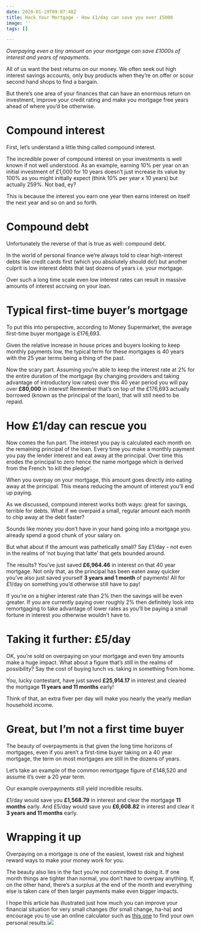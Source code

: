 ```yaml
---
date: 2020-01-19T09:07:48Z
title: Hack Your Mortgage - How £1/day can save you over £5000
image: ''
tags: []

---
```

_Overpaying even a tiny amount on your mortgage can save £1000s of interest and years of repayments._

All of us want the best returns on our money. We often seek out high interest savings accounts, only buy products when they’re on offer or scour second hand shops to find a bargain.

But there’s one area of your finances that can have an enormous return on investment, improve your credit rating and make you mortgage free years ahead of where you’d be otherwise.

# Compound interest

First, let’s understand a little thing called compound interest.

The incredible power of compound interest on your investments is well known if not well understood. As an example, earning 10% per year on an initial investment of £1,000 for 10 years doesn’t just increase its value by 100% as you might initially expect (think 10% per year x 10 years) but actually 259%. Not bad, ey?

This is because the interest you earn one year then earns interest on itself the next year and so on and so forth.

# Compound debt

Unfortunately the reverse of that is true as well: compound debt.

In the world of personal finance we’re always told to clear high-interest debts like credit cards first (which you absolutely should do!) but another culprit is low interest debts that last dozens of years i.e. your mortgage.

Over such a long time scale even low interest rates can result in massive amounts of interest accruing on your loan.

# Typical first-time buyer’s mortgage

To put this into perspective, according to Money Supermarket, the average first-time buyer mortgage is £176,693.

Given the relative increase in house prices and buyers looking to keep monthly payments low, the typical term for these mortgages is 40 years with the 25 year terms being a thing of the past.

Now the scary part. Assuming you’re able to keep the interest rate at 2% for the entire duration of the mortgage (by changing providers and taking advantage of introductory low rates) over this 40 year period you will pay over **£80,000** in interest! Remember that’s on top of the £176,693 actually borrowed (known as the principal of the loan), that will still need to be repaid.

# How £1/day can rescue you

Now comes the fun part. The interest you pay is calculated each month on the remaining principal of the loan. Every time you make a monthly payment you pay the lender interest and eat away at the principal. Over time this erodes the principal to zero hence the name mortgage which is derived from the French ‘to kill the pledge’.

When you overpay on your mortgage, this amount goes directly into eating away at the principal. This means reducing the amount of interest you’ll end up paying.

As we discussed, compound interest works both ways: great for savings, terrible for debts. What if we overpaid a small, regular amount each month to chip away at the debt faster?

Sounds like money you don’t have in your hand going into a mortgage you already spend a good chunk of your salary on.

But what about if the amount was pathetically small? Say £1/day - not even in the realms of ‘not buying that latte’ that gets bounded around.

The results? You’ve just saved **£6,964.46** in interest on that 40 year mortgage. Not only that, as the principal has been eaten away quicker you’ve also just saved yourself **3 years and 1 month** of payments! All for £1/day on something you’d otherwise still have to pay!

If you’re on a higher interest rate than 2% then the savings will be even greater. If you are currently paying over roughly 2% then definitely look into remortgaging to take advantage of lower rates as you’ll be paying a small fortune in interest you otherwise wouldn’t have to.

# Taking it further: £5/day

OK, you’re sold on overpaying on your mortgage and even tiny amounts make a huge impact. What about a figure that’s still in the realms of possibility? Say the cost of buying lunch vs. taking in something from home.

You, lucky contestant, have just saved **£25,914.17** in interest and cleared the mortgage **11 years and 11 months** early!

Think of that, an extra fiver per day will make you nearly the yearly median household income.

# Great, but I’m not a first time buyer

The beauty of overpayments is that given the long time horizons of mortgages, even if you aren’t a first-time buyer taking on a 40 year mortgage, the term on most mortgages are still in the dozens of years.

Let’s take an example of the common remortgage figure of £148,520 and assume it’s over a 20 year term.

Our example overpayments still yield incredible results.

£1/day would save you **£1,568.79** in interest and clear the mortgage **11 months** early. And £5/day would save you **£6,608.82** in interest and clear it **3 years and 11 months** early.

# Wrapping it up

Overpaying on a mortgage is one of the easiest, lowest risk and highest reward ways to make your money work for you.

The beauty also lies in the fact you’re not committed to doing it. If one month things are tighter than normal, you don’t have to overpay anything. If, on the other hand, there’s a surplus at the end of the month and everything else is taken care of then larger payments make even bigger impacts.

I hope this article has illustrated just how much you can improve your financial situation for very small changes (for small change, ha-ha) and encourage you to use an online calculator such as [this one](https://www.nationwide.co.uk/products/mortgages/our-mortgages/mortgage-calculators/mortgage-overpayment-calculator "this one") to find your own personal results.<img src="/images/tierra-mallorca-rgJ1J8SDEAY-unsplash.jpg">